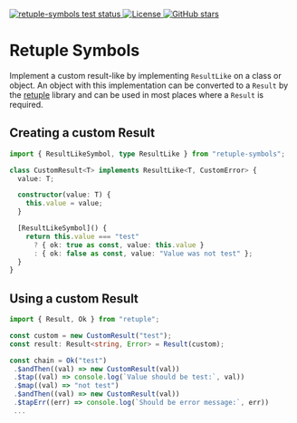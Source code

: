 <p>
  <a href="https://github.com/traverse1984/retuple-symbols/actions?query=branch%3Adevelopment">
    <img src="https://github.com/traverse1984/retuple-symbols/actions/workflows/test.yml/badge.svg?event=push&branch=main" alt="retuple-symbols test status" />
  </a>
  <a href="https://opensource.org/licenses/MIT" rel="nofollow">
    <img src="https://img.shields.io/github/license/traverse1984/retuple-symbols" alt="License">
  </a>
  <a href="https://github.com/traverse1984/retuple-symbols" rel="nofollow">
    <img src="https://img.shields.io/github/stars/traverse1984/retuple-symbols" alt="GitHub stars"></a>
</p>

# Retuple Symbols

Implement a custom result-like by implementing `ResultLike` on a class or object. An object with this implementation can be converted to a `Result` by the [retuple](https://www.npmjs.com/package/retuple) library and can be used in most places where a `Result` is required.

## Creating a custom Result

```ts
import { ResultLikeSymbol, type ResultLike } from "retuple-symbols";

class CustomResult<T> implements ResultLike<T, CustomError> {
  value: T;

  constructor(value: T) {
    this.value = value;
  }

  [ResultLikeSymbol]() {
    return this.value === "test"
      ? { ok: true as const, value: this.value }
      : { ok: false as const, value: "Value was not test" };
  }
}
```

## Using a custom Result

```ts
import { Result, Ok } from "retuple";

const custom = new CustomResult("test");
const result: Result<string, Error> = Result(custom);

const chain = Ok("test")
 .$andThen((val) => new CustomResult(val))
 .$tap((val) => console.log(`Value should be test:`, val))
 .$map((val) => "not test")
 .$andThen((val) => new CustomResult(val))
 .$tapErr((err) => console.log(`Should be error message:`, err))
 ...
```
